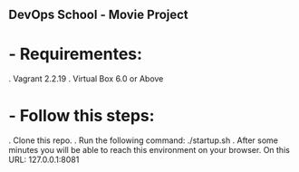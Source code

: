 ## DevOps School - Movie Project 

# - Requirementes:
  . Vagrant 2.2.19
  . Virtual Box 6.0 or Above

# - Follow this steps:
  . Clone this repo.
  . Run the following command:
     ./startup.sh
  . After some minutes you will be able to reach this environment on your browser. On this URL:
     127.0.0.1:8081
